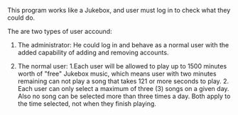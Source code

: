 This program works like a Jukebox, and user must log in to check what they could do.

The are two types of user accound:
1. The administrator:
    He could log in and behave as a normal user with the added capability of adding and removing accounts.  
    
    
2. The normal user:
    1.Each user will be allowed to play up to 1500 minutes worth of "free" Jukebox music, which means user with two minutes remaining can not play a song that takes 121 or more seconds to play.
    2. Each user can only select a maximum of three (3) songs on a given day. Also no song can be selected more than three times a day.  Both apply to the time selected, not when they finish playing. 
